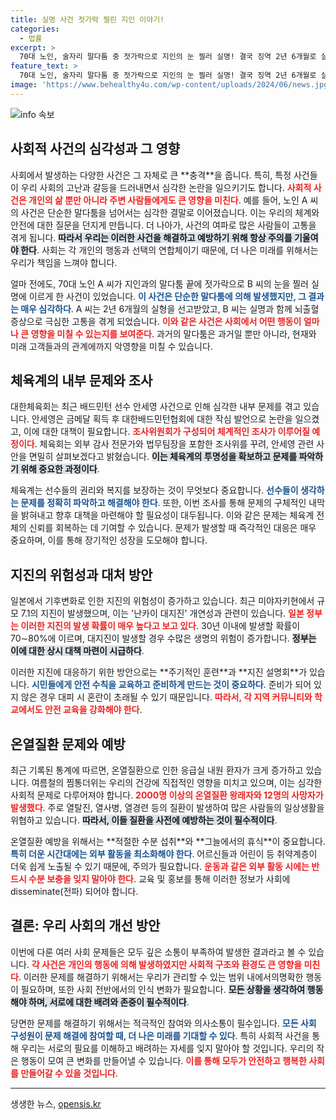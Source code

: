 ```yaml
---
title: 실명 사건 젓가락 찔린 지인 이야기!
categories:
  - 법률
excerpt: >
  70대 노인, 술자리 말다툼 중 젓가락으로 지인의 눈 찔러 실명! 결국 징역 2년 6개월로 실형 선고, 피해자는 큰 고통에 시달리고 있습니다. 과연 그 진실은? 여러분의 관심이 필요합니다!
feature_text: >
  70대 노인, 술자리 말다툼 중 젓가락으로 지인의 눈 찔러 실명! 결국 징역 2년 6개월로 실형 선고, 피해자는 큰 고통에 시달리고 있습니다. 과연 그 진실은? 여러분의 관심이 필요합니다!
image: 'https://www.behealthy4u.com/wp-content/uploads/2024/06/news.jpg'
---
```


<p><img src="https://www.behealthy4u.com/wp-content/uploads/2024/06/news.jpg" alt="info 속보" /></p>

<h2 data-ke-size="size26">사회적 사건의 심각성과 그 영향</h2>

<p data-ke-size="size16">
사회에서 발생하는 다양한 사건은 그 자체로 큰 **충격**을 줍니다. 특히, 특정 사건들이 우리 사회의 고난과 갈등을 드러내면서 심각한 논란을 일으키기도 합니다. <b><span style="color: #ee2323;">사회적 사건은 개인의 삶 뿐만 아니라 주변 사람들에게도 큰 영향을 미친다</span></b>. 예를 들어, 노인 A 씨의 사건은 단순한 말다툼을 넘어서는 심각한 결말로 이어졌습니다. 이는 우리의 체계와 안전에 대한 질문을 던지게 만듭니다. 더 나아가, 사건의 여파로 많은 사람들이 고통을 겪게 됩니다. <b><span style="background-color: #21538527;">따라서 우리는 이러한 사건을 해결하고 예방하기 위해 항상 주의를 기울여야 한다</span></b>. 사회는 각 개인의 행동과 선택의 연합체이기 때문에, 더 나은 미래를 위해서는 우리가 책임을 느껴야 합니다. 
</p>

<p data-ke-size="size16">
얼마 전에도, 70대 노인 A 씨가 지인과의 말다툼 끝에 젓가락으로 B 씨의 눈을 찔러 실명에 이르게 한 사건이 있었습니다. <b><span style="color: #1a5490;">이 사건은 단순한 말다툼에 의해 발생했지만, 그 결과는 매우 심각하다</span></b>. A 씨는 2년 6개월의 실형을 선고받았고, B 씨는 실명과 함께 뇌출혈 증상으로 극심한 고통을 겪게 되었습니다. <b><span style="color: #ee2323;">이와 같은 사건은 사회에서 어떤 행동이 얼마나 큰 영향을 미칠 수 있는지를 보여준다</span></b>. 과거의 말다툼은 과거일 뿐만 아니라, 현재와 미래 고객들과의 관계에까지 악영향을 미칠 수 있습니다. 
</p>

<h2 data-ke-size="size26">체육계의 내부 문제와 조사</h2>

<p data-ke-size="size16">
대한체육회는 최근 배드민턴 선수 안세영 사건으로 인해 심각한 내부 문제를 겪고 있습니다. 안세영은 금메달 획득 후 대한배드민턴협회에 대한 작심 발언으로 논란을 일으켰고, 이에 대한 대책이 필요합니다. <b><span style="color: #ee2323;">조사위원회가 구성되어 체계적인 조사가 이루어질 예정이다</span></b>. 체육회는 외부 감사 전문가와 법무팀장을 포함한 조사위를 꾸려, 안세영 관련 사안을 면밀히 살펴보겠다고 밝혔습니다. <b><span style="background-color: #21538527;">이는 체육계의 투명성을 확보하고 문제를 파악하기 위해 중요한 과정이다</span></b>.
</p>

<p data-ke-size="size16">
체육계는 선수들의 권리와 복지를 보장하는 것이 무엇보다 중요합니다. <b><span style="color: #1a5490;">선수들이 생각하는 문제를 정확히 파악하고 해결해야 한다</span></b>. 또한, 이번 조사를 통해 문제의 구체적인 내막을 밝혀내고 향후 대책을 마련해야 할 필요성이 대두됩니다. 이와 같은 문제는 체육계 전체의 신뢰를 회복하는 데 기여할 수 있습니다. 문제가 발생할 때 즉각적인 대응은 매우 중요하며, 이를 통해 장기적인 성장을 도모해야 합니다. 
</p>

<h2 data-ke-size="size26">지진의 위험성과 대처 방안</h2>

<p data-ke-size="size16">
일본에서 기후변화로 인한 지진의 위험성이 증가하고 있습니다. 최근 미야자키현에서 규모 7.1의 지진이 발생했으며, 이는 '난카이 대지진' 개연성과 관련이 있습니다. <b><span style="color: #ee2323;">일본 정부는 이러한 지진의 발생 확률이 매우 높다고 보고 있다</span></b>. 30년 이내에 발생할 확률이 70∼80%에 이르며, 대지진이 발생할 경우 수많은 생명의 위험이 증가합니다. <b><span style="background-color: #21538527;">정부는 이에 대한 상시 대책 마련이 시급하다</span></b>.
</p>

<p data-ke-size="size16">
이러한 지진에 대응하기 위한 방안으로는 **주기적인 훈련**과 **지진 설명회**가 있습니다. <b><span style="color: #1a5490;">시민들에게 안전 수칙을 교육하고 준비하게 만드는 것이 중요하다</span></b>. 준비가 되어 있지 않은 경우 대피 시 혼란이 초래될 수 있기 때문입니다. <b><span style="color: #ee2323;">따라서, 각 지역 커뮤니티와 학교에서도 안전 교육을 강화해야 한다</span></b>.
</p>

<h2 data-ke-size="size26">온열질환 문제와 예방</h2>

<p data-ke-size="size16">
최근 기록된 통계에 따르면, 온열질환으로 인한 응급실 내원 환자가 크게 증가하고 있습니다. 여름철의 찜통더위는 우리의 건강에 직접적인 영향을 미치고 있으며, 이는 심각한 사회적 문제로 다루어져야 합니다. <b><span style="color: #ee2323;"> 2000명 이상의 온열질환 왕래자와 12명의 사망자가 발생했다</span></b>. 주로 열탈진, 열사병, 열경련 등의 질환이 발생하여 많은 사람들의 일상생활을 위협하고 있습니다. <b><span style="background-color: #21538527;">따라서, 이들 질환을 사전에 예방하는 것이 필수적이다</span></b>.
</p>

<p data-ke-size="size16">
온열질환 예방을 위해서는 **적절한 수분 섭취**와 **그늘에서의 휴식**이 중요합니다. <b><span style="color: #1a5490;">특히 더운 시간대에는 외부 활동을 최소화해야 한다</span></b>. 어르신들과 어린이 등 취약계층이 더욱 쉽게 노출될 수 있기 때문에, 주의가 필요합니다. <b><span style="color: #ee2323;">운동과 같은 외부 활동 시에는 반드시 수분 보충을 잊지 말아야 한다</span></b>. 교육 및 홍보를 통해 이러한 정보가 사회에 disseminate(전파) 되어야 합니다. 
</p>

<h2 data-ke-size="size26">결론: 우리 사회의 개선 방안</h2>

<p data-ke-size="size16">
이번에 다룬 여러 사회 문제들은 모두 깊은 소통이 부족하여 발생한 결과라고 볼 수 있습니다. <b><span style="color: #ee2323;">각 사건은 개인의 행동에 의해 발생하였지만 사회적 구조와 환경도 큰 영향을 미친다</span></b>. 이러한 문제를 해결하기 위해서는 우리가 관리할 수 있는 범위 내에서의명확한 행동이 필요하며, 또한 사회 전반에서의 인식 변화가 필요합니다. <b><span style="background-color: #21538527;">모든 상황을 생각하여 행동해야 하며, 서로에 대한 배려와 존중이 필수적이다</span></b>.
</p>

<p data-ke-size="size16">
당면한 문제를 해결하기 위해서는 적극적인 참여와 의사소통이 필수입니다. <b><span style="color: #1a5490;">모든 사회 구성원이 문제 해결에 참여할 때, 더 나은 미래를 기대할 수 있다</span></b>. 특히 사회적 사건을 통해 우리는 서로의 필요를 이해하고 배려하는 자세를 잊지 말아야 할 것입니다. 우리의 작은 행동이 모여 큰 변화를 만들어낼 수 있습니다. <b><span style="color: #ee2323;">이를 통해 모두가 안전하고 행복한 사회를 만들어갈 수 있을 것입니다</span></b>.
</p>

<hr>
생생한 뉴스, <a href="https://opensis.kr" rel="dofollow">opensis.kr</a>


